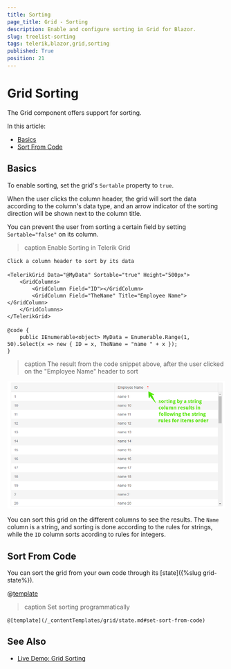 ```yaml
---
title: Sorting
page_title: Grid - Sorting
description: Enable and configure sorting in Grid for Blazor.
slug: treelist-sorting
tags: telerik,blazor,grid,sorting
published: True
position: 21
---
```


# Grid Sorting

The Grid component offers support for sorting.

In this article:

* [Basics](#basics)
* [Sort From Code](#sort-from-code)


## Basics

To enable sorting, set the grid's `Sortable` property to `true`.

When the user clicks the column header, the grid will sort the data according to the column's data type, and an arrow indicator of the sorting direction will be shown next to the column title.

You can prevent the user from sorting a certain field by setting `Sortable="false"` on its column.

>caption Enable Sorting in Telerik Grid

````CSHTML
Click a column header to sort by its data

<TelerikGrid Data="@MyData" Sortable="true" Height="500px">
	<GridColumns>
		<GridColumn Field="ID"></GridColumn>
		<GridColumn Field="TheName" Title="Employee Name"></GridColumn>
	</GridColumns>
</TelerikGrid>

@code {
	public IEnumerable<object> MyData = Enumerable.Range(1, 50).Select(x => new { ID = x, TheName = "name " + x });
}
````

>caption The result from the code snippet above, after the user clicked on the "Employee Name" header to sort

![](images/basic-sorting.png)

You can sort this grid on the different columns to see the results. The `Name` column is a string, and sorting is done according to the rules for strings, while the `ID` column sorts acording to rules for integers.

## Sort From Code

You can sort the grid from your own code through its [state]({%slug grid-state%}).

@[template](/_contentTemplates/grid/state.md#initial-state)

>caption Set sorting programmatically

````CSHTML
@[template](/_contentTemplates/grid/state.md#set-sort-from-code)
````

## See Also

  * [Live Demo: Grid Sorting](https://demos.telerik.com/blazor-ui/grid/sorting)
   

